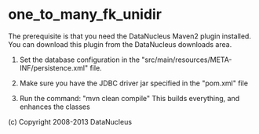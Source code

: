 one_to_many_fk_unidir
=====================

The prerequisite is that you need the DataNucleus Maven2 plugin installed.
You can download this plugin from the DataNucleus downloads area.

1. Set the database configuration in the "src/main/resources/META-INF/persistence.xml" file.

2. Make sure you have the JDBC driver jar specified in the "pom.xml" file

3. Run the command: "mvn clean compile"
   This builds everything, and enhances the classes



(c) Copyright 2008-2013 DataNucleus
